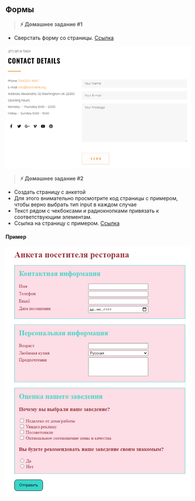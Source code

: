 
## Формы

> **⚡️ Домашнее задание #1**

- Сверстать форму со страницы. [Ссылка](https://www.templatemonster.com/demo/76333.html)
<img src="./img/img1.png" />

> **⚡️ Домашнее задание #2**

- Создать страницу с анкетой
- Для этого внимательно просмотрите код страницы с примером, чтобы верно выбрать тип input в каждом случае
- Текст рядом с чекбоксами и радиокнопками привязать к соответствующим элементам.
- Ссылка на страницу с примером. [Ссылка](https://it-school58.github.io/webcourses-homework/1-module-html/form/demo/Form.html)

#### Пример
<img src="./img/img2.png" />
